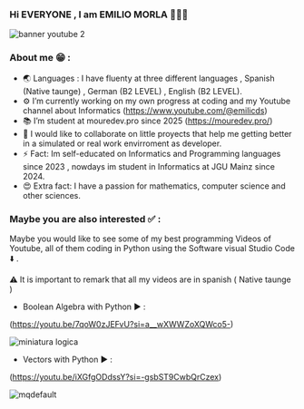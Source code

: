 ### Hi EVERYONE , I am EMILIO MORLA 👋👋​👋​

![banner youtube 2](https://github.com/user-attachments/assets/df04c81b-a7b3-4869-ae1f-9e9f4f5bc097)


### About me 😁 : 

- 🌏 Languages : I have fluenty at three different languages , Spanish (Native taunge) , German (B2 LEVEL) , English (B2 LEVEL).
- ⚙️ I’m currently working on my own progress at coding and my Youtube channel about Informatics (https://www.youtube.com/@emilicds)
- 📚 I’m student at mouredev.pro since 2025 (https://mouredev.pro/)
- 📱 I would like to collaborate on little proyects that help me getting better in a simulated or real work envirroment as developer. 
- ⚡ Fact: Im self-educated on Informatics and Programming languages since 2023 , nowdays im student in Informatics at JGU Mainz since 2024.
- 😍 Extra fact: I have a passion for mathematics, computer science and other sciences. 


### Maybe you are also interested ✅ : 

Maybe you would like to see some of my best programming Videos of Youtube, all of them coding in Python using the Software visual
Studio Code ⬇️ ​. 


⚠️​ It is important to remark that all my videos are in spanish ( Native taunge ) 


- Boolean Algebra with Python ▶️​ :  
                                                                                  
(https://youtu.be/7qoW0zJEFvU?si=a__wXWWZoXQWco5-)                                                                                                               
                                                                                                                                                                 
                                                                                                                                                                  
![miniatura logica](https://github.com/user-attachments/assets/7350783d-fe22-444a-a3ef-efb8947623c8)                                                                                                                                                                                                        

- Vectors with Python ▶️​ :

 (https://youtu.be/iXGfgODdssY?si=-gsbST9CwbQrCzex)

 ![mqdefault](https://github.com/user-attachments/assets/e65c1f2b-464a-4981-af10-60cffbf30d9e)     
